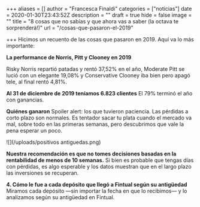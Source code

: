 +++
aliases = []
author = "Francesca Finaldi"
categories = ["noticias"]
date = 2020-01-30T23:43:52Z
description = ""
draft = true
hide = false
image = ""
title = "8 cosas que no sabías y que ahora vas a saber (la octava te sorprenderá!)"
url = "/cosas-que-pasaron-el-2019"

+++
Hicimos un recuento de las cosas que pasaron en 2019. Aquí va lo más importante:

**La performance de Norris, Pitt y Clooney en 2019**

Risky Norris repartió patadas y rentó 37,52% en el año, Moderate Pitt se lució con un elegante 19,08% y Conservative Clooney iba bien pero apagó tele, al final rentó 4,81%.

**Al 31 de diciembre de 2019 teníamos 6.823 clientes**
El 79% terminó el año con ganancias.

**Quiénes ganaron**
Spoiler alert: los que tuvieron paciencia.
Las pérdidas a corto plazo son normales. Es tentador sacar tu plata cuando el mercado va mal, sobre todo en las primeras semanas, pero descubrimos que vale la pena esperar un poco.

![](/uploads/positivos antiguedas.png)

**Nuestra recomendación es que no tomes decisiones basadas en la rentabilidad de menos de 10 semanas.** Si bien es probable que tengas días con pérdidas, es algo esperable y los datos muestran que en el largo plazo las inversiones se recuperan.

**4. Cómo le fue a cada depósito que llegó a Fintual según su antigüedad**  
Miramos cada depósito —sin importar la fecha en que lo recibimos— y lo analizamos según su antigüedad en Fintual.